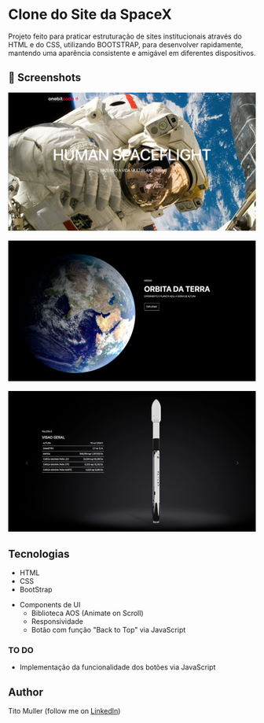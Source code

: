 # Clone do Site da SpaceX
Projeto feito para praticar estruturação de sites institucionais através do HTML e do CSS, utilizando BOOTSTRAP, para desenvolver rapidamente, mantendo uma aparência consistente e amigável em diferentes dispositivos.

## :camera_flash: Screenshots
<!-- You can add more screenshots here if you like -->
<img src="/printsGitHub/SpaceXClone1.png" width="520">&emsp;<img src="/printsGitHub/SpaceXClone2.png" width="520">&emsp;<img src="/printsGitHub/SpaceXClone3.png" width="520">

## Tecnologias
* HTML
* CSS
* BootStrap

- Components de UI
    - Biblioteca AOS (Animate on Scroll) 
    - Responsividade
    - Botão com função "Back to Top" via JavaScript

### TO DO
- Implementação da funcionalidade dos botões via JavaScript

## Author
Tito Muller (follow me on [LinkedIn](https://www.linkedin.com/in/joao-vittor-muller-99142b13a/))
